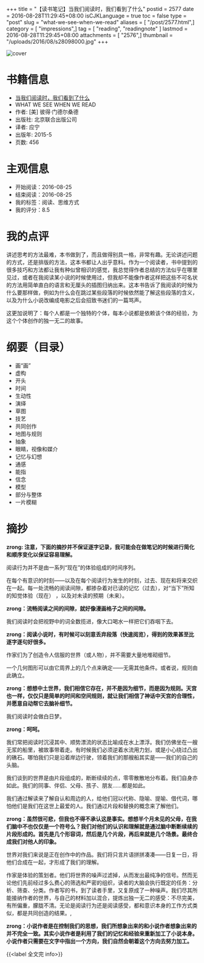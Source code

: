 +++
title = "【读书笔记】当我们阅读时，我们看到了什么"
postid = 2577
date = 2016-08-28T11:29:45+08:00
isCJKLanguage = true
toc = false
type = "post"
slug = "what-we-see-when-we-read"
aliases = [ "/post/2577.html",]
category = [ "impressions",]
tag = [ "reading", "readingnote" ]
lastmod = 2016-08-28T11:29:45+08:00
attachments = [ "2576",]
thumbnail = "/uploads/2016/08/s28098000.jpg"
+++


![cover][51]

<!--more-->

# 书籍信息

- [当我们阅读时，我们看到了什么][1]
- WHAT WE SEE WHEN WE READ
- 作者: [美] 彼得·门德尔桑德 
- 出版社: 北京联合出版公司
- 译者: 应宁
- 出版年: 2015-5
- 页数: 456

# 主观信息

- 开始阅读：2016-08-25
- 结束阅读：2016-08-25
- 我的标签：阅读、思维方式
- 我的评分：8.5

# 我的点评

讲述思考的方法最难，本书做到了，而且做得别具一格，非常有趣。无论讲述问题的方式，还是排版的方法，这本书都让人出乎意料。作为一个阅读者，书中提到的很多技巧和方法都让我有种似曾相识的感觉，我总觉得作者总结的方法似乎在哪里见过，或者在我阅读某小说的时候使用过，但我却不能像作者这样把这些不可名状的方法用简单直白的语言和无厘头的插图归纳出来。这本书告诉了我阅读的时候为什么要那样做，例如为什么会在跳过某些段落的时候依然能了解这些段落的含义，以及为什么小说改编成电影之后会招致书迷们的一篇骂声。

这更加说明了：每个人都是一个独特的个体，每本小说都是依赖该个体的经验，为这个个体创作的独一无二的故事。

# 纲要（目录）

- 画“画”
- 虚构
- 开头
- 时间
- 生动性
- 演绎
- 草图
- 技艺
- 共同创作
- 地图与规则
- 抽象
- 眼睛，视像和媒介
- 记忆与幻想
- 通感
- 能指
- 信念
- 模型
- 部分与整体
- 一片模糊

# 摘抄

**zrong: 注意，下面的摘抄并不保证逐字记录，我可能会在做笔记的时候进行简化和顺序变化以保证容易理解。**

阅读行为并不是由一系列“现在”的体验组成的时间序列。

在每个有意识的时刻——以及在每个阅读行为发生的时刻，过去、现在和将来交织在一起。每一处流畅的阅读间隙，都掺杂着对已读的记忆（过去），对“当下”所知的知觉体验（现在） ，以及对未读的预期（未来）。

**zrong：流畅阅读之间的间隙，就好像漫画格子之间的间隙。**

我们阅读时会把视野中的词全数揽进，像大口喝水一样把它们吞咽下去。

**zrong：阅读小说时，有时候可以刻意丢弃段落（快速阅览），得到的效果甚至比逐字逐句好很多。**

作家们为了创造令人信服的世界（或人物），并不需要大量地堆砌细节。

一个几何图形可以由它周界上的几个点来确定——无需其他条件。或者说，规则由此确立。

**zrong：想想中土世界，我们相信它存在，并不是因为细节，而是因为规则。天宫也一样，仅仅只是简单的时间和空间规则，就让我们相信了神话中天宫的合理性，并愿意自动帮它去脑补细节。**

我们阅读时会做白日梦。

**zrong：呵呵。**

我们常把阅读时沉浸其中、顺势漂流的状态比喻成在水上漂浮。我们仿佛坐在一艘无浆的船里，被故事带着走。有时候我们必须逆着水流用力划，或是小心绕过凸出的礁石。哪怕我们只是沿着岸边行驶，领着我们的那艘船其实是——我们的自己的头脑。

我们谈到的世界是由片段组成的，断断续续的点，零零散散地分布着。我们自身亦如此。我们的同事、伴侣、父母、孩子、朋友……都是如此。

我们通过解读来了解自认和周边的人，给他们冠以代称、隐喻、提喻、借代词，哪怕他们是我们在这世上最爱的人。我们通过片段和替换的概念来了解他们。

**zrong：虽然很可悲，但我也不得不承认这是事实。想想半个月未见的父母，在我们脑中不也仅仅是一个符号么？我们对他们的认识和理解就是通过脑中断断续续的片段形成的。首先是几个形容词，然后是几个片段，再后来就是几个场景。最终合成我们对他人的印象。**

世界对我们来说是正在创作中的作品。我们将只言片语拼拼凑凑——日复一日，将他们合成在一起，才形成了我们的理解。

作家是体验的策划者。他们将世界的噪声过滤掉，从而发出最纯净的信号。然而无论他们先前经过多么费心的筛选和严密的组织，读者的大脑会执行既定的任务：分析、筛查、分类。作者写的书，到了读者手里，又复原成了一种噪声。我们尽其所能接纳作者的世界，与自己的材料加以混合，提炼出独一无二的感受：不尽完美，有所偏重，朦胧不清。无论是阅读行为还是阅读感受，都和意识本身的工作方式类似，都是共同创造的结果。,

**zrong：小说作者是在控制我们的思想，我们所想象出来的和小说作者想象出来的并不完全一致。其实小说作者是利用了我们的记忆和经验来重新加工了小说本身。小说作者只需要在文字中指出一个方向，我们自然会朝着这个方向去努力加工。**

{{<label 全文完 info>}}

[1]: https://book.douban.com/subject/26411095/
[51]: /uploads/2016/08/s28098000.jpg
